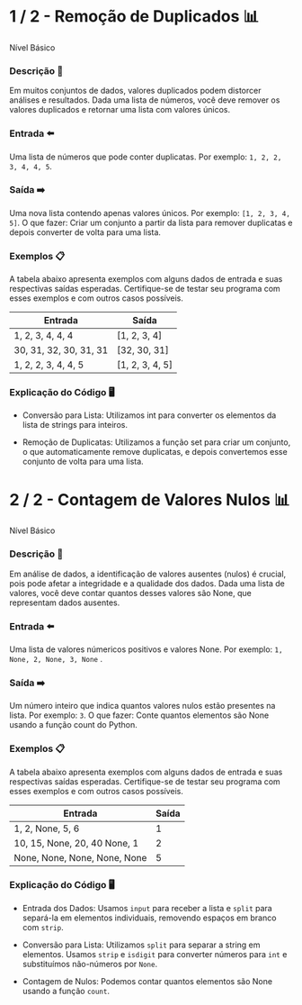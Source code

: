 # 1 / 2 - Remoção de Duplicados 📊
Nível Básico <br>

### Descrição 📒
Em muitos conjuntos de dados, valores duplicados podem distorcer análises e resultados. Dada uma lista de números, você deve remover os valores duplicados e retornar uma lista com valores únicos.

### Entrada ⬅️
Uma lista de números que pode conter duplicatas. Por exemplo: ```1, 2, 2, 3, 4, 4, 5```.

### Saída ➡️
Uma nova lista contendo apenas valores únicos. Por exemplo: ```[1, 2, 3, 4, 5]```. O que fazer: Criar um conjunto a partir da lista para remover duplicatas e depois converter de volta para uma lista.

### Exemplos 📋
A tabela abaixo apresenta exemplos com alguns dados de entrada e suas respectivas saídas esperadas. Certifique-se de testar seu programa com esses exemplos e com outros casos possíveis. <br>

| Entrada | Saída |
|---------|-------|
| 1, 2, 3, 4, 4, 4 | [1, 2, 3, 4] |
| 30, 31, 32, 30, 31, 31 | [32, 30, 31] |
| 1, 2, 2, 3, 4, 4, 5 | [1, 2, 3, 4, 5] |

### Explicação do Código 🖥️
- Conversão para Lista: Utilizamos int para converter os elementos da lista de strings para inteiros.

- Remoção de Duplicatas: Utilizamos a função set para criar um conjunto, o que automaticamente remove duplicatas, e depois convertemos esse conjunto de volta para uma lista.

# 2 / 2 - Contagem de Valores Nulos 📊
Nível Básico <br>

### Descrição 📒
Em análise de dados, a identificação de valores ausentes (nulos) é crucial, pois pode afetar a integridade e a qualidade dos dados. Dada uma lista de valores, você deve contar quantos desses valores são None, que representam dados ausentes.

### Entrada ⬅️
Uma lista de valores númericos positivos e valores None. Por exemplo: ```1, None, 2, None, 3, None``` .

### Saída ➡️
Um número inteiro que indica quantos valores nulos estão presentes na lista. Por exemplo: ```3```. O que fazer: Conte quantos elementos são None usando a função count do Python.

### Exemplos 📋
A tabela abaixo apresenta exemplos com alguns dados de entrada e suas respectivas saídas esperadas. Certifique-se de testar seu programa com esses exemplos e com outros casos possíveis.

| Entrada | Saída |
|---------|-------|
| 1, 2, None, 5, 6 | 1 |
| 10, 15, None, 20, 40 None, 1 | 2 |
| None, None, None, None, None | 5 |

### Explicação do Código 🖥️
- Entrada dos Dados: Usamos ```input``` para receber a lista e ```split``` para separá-la em elementos individuais, removendo espaços em branco com ```strip```.

- Conversão para Lista: Utilizamos ```split``` para separar a string em elementos. Usamos ```strip``` e ```isdigit``` para converter números para ```int``` e substituímos não-números por ```None```.

- Contagem de Nulos: Podemos contar quantos elementos são None usando a função ```count```.
